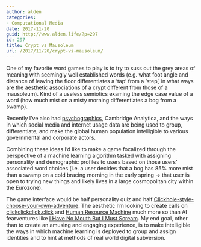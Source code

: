 ```yaml
---
author: alden
categories:
- Computational Media
date: 2017-11-20
guid: http://www.alden.life/?p=297
id: 297
title: Crypt vs Mausoleum
url: /2017/11/20/crypt-vs-mausoleum/
---
```


One of my favorite word games to play is to try to suss out the grey areas of meaning with seemingly well established words (e.g. what foot angle and distance of leaving the floor differentiates a &#8216;tap&#8217; from a &#8216;step&#8217;, in what ways are the aesthetic associations of a crypt different from those of a mausoleum). Kind of a useless semiotics examing the edge case value of a word (how much mist on a misty morning differentiates a bog from a swamp).

Recently I&#8217;ve also had [psychographics](https://www.youtube.com/watch?v=n8Dd5aVXLCc), Cambridge Analytica, and the ways in which social media and internet usage data are being used to group, differentiate, and make the global human population intelligible to various governmental and corporate actors.

Combining these ideas I&#8217;d like to make a game focalized through the perspective of a machine learning algorithm tasked with assigning personality and demographic profiles to users based on those users&#8217; associated word choices (i.e. a user decides that a bog has 85% more mist than a swamp on a cold bracing morning in the early spring -> that user is open to trying new things and likely lives in a large cosmopolitan city within the Eurozone).

The game interface would be half personality quiz and half [Clickhole-style-choose-your-own-adventure](http://www.clickhole.com/features/clickventure/). The aesthetic I&#8217;m looking to create calls on [clickclickclick.click](https://clickclickclick.click/) and [Human Resource Machine](https://www.youtube.com/watch?v=428R_oEjGGI) much more so than AI fearventures like [I Have No Mouth But I Must Scream](https://www.youtube.com/watch?v=428R_oEjGGI). My end goal, other than to create an amusing and engaging experience, is to make intelligible the ways in which machine learning is deployed to group and assign identities and to hint at methods of real world digital subversion.
